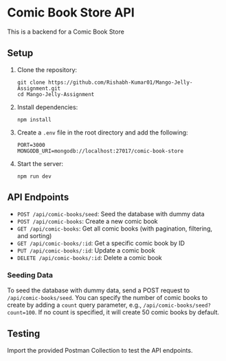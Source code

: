 # Comic Book Store API

This is a backend for a Comic Book Store

## Setup

1. Clone the repository:

   ```
   git clone https://github.com/Rishabh-Kumar01/Mango-Jelly-Assignment.git
   cd Mango-Jelly-Assignment
   ```

2. Install dependencies:

   ```
   npm install
   ```

3. Create a `.env` file in the root directory and add the following:

   ```
   PORT=3000
   MONGODB_URI=mongodb://localhost:27017/comic-book-store
   ```

4. Start the server:

   ```
   npm run dev
   ```

## API Endpoints

- `POST /api/comic-books/seed`: Seed the database with dummy data
- `POST /api/comic-books`: Create a new comic book
- `GET /api/comic-books`: Get all comic books (with pagination, filtering, and
  sorting)
- `GET /api/comic-books/:id`: Get a specific comic book by ID
- `PUT /api/comic-books/:id`: Update a comic book
- `DELETE /api/comic-books/:id`: Delete a comic book

### Seeding Data

To seed the database with dummy data, send a POST request to
`/api/comic-books/seed`. You can specify the number of comic books to create by
adding a `count` query parameter, e.g., `/api/comic-books/seed?count=100`. If no
count is specified, it will create 50 comic books by default.

## Testing

Import the provided Postman Collection to test the API endpoints.
